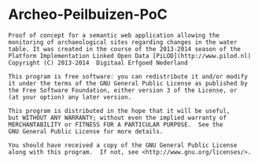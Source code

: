 Archeo-Peilbuizen-PoC
=====================
    Proof of concept for a semantic web application allowing the monitoring of archaeological sites regarding changes in the water     table. It was created in the course of the 2013-2014 season of the Platform Implementation Linked Open Data [PiLOD](http://www.pilod.nl)
    Copyright (C) 2013-2014  Digitaal Erfgoed Nederland

    This program is free software: you can redistribute it and/or modify
    it under the terms of the GNU General Public License as published by
    the Free Software Foundation, either version 3 of the License, or
    (at your option) any later version.

    This program is distributed in the hope that it will be useful,
    but WITHOUT ANY WARRANTY; without even the implied warranty of
    MERCHANTABILITY or FITNESS FOR A PARTICULAR PURPOSE.  See the
    GNU General Public License for more details.

    You should have received a copy of the GNU General Public License
    along with this program.  If not, see <http://www.gnu.org/licenses/>.
